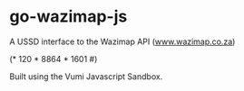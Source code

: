 # go-wazimap-js
A USSD interface to the Wazimap API (www.wazimap.co.za) 

(* 120 * 8864 * 1601 #)

Built using the Vumi Javascript Sandbox. 
